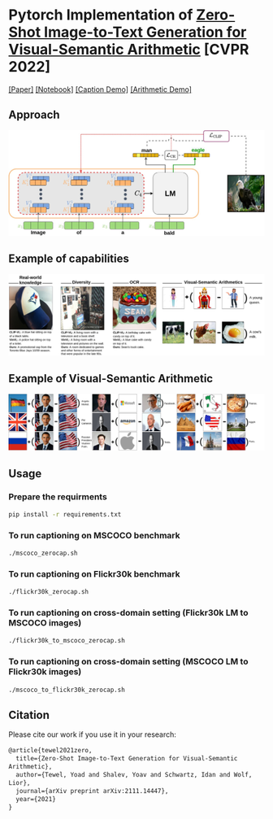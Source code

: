 # Pytorch Implementation of [Zero-Shot Image-to-Text Generation for Visual-Semantic Arithmetic](https://arxiv.org/abs/2111.14447) [CVPR 2022]
[[Paper]](https://arxiv.org/abs/2111.14447) [[Notebook]](https://www.kaggle.com/yoavstau/zero-shot-image-to-text/notebook) [[Caption Demo]](https://replicate.com/yoadtew/zero-shot-image-to-text) [[Arithmetic Demo]](https://replicate.com/yoadtew/arithmetic)

## Approach
![](git_images/Architecture.jpg)

## Example of capabilities
![](git_images/teaser.jpg)

## Example of Visual-Semantic Arithmetic
![](git_images/relations.jpg)

## Usage

### Prepare the requirments

```bash
pip install -r requirements.txt
```

### To run captioning on MSCOCO benchmark

```bash
./mscoco_zerocap.sh
```

### To run captioning on Flickr30k benchmark

```bash
./flickr30k_zerocap.sh
```

### To run captioning on cross-domain setting (Flickr30k LM to MSCOCO images)

```bash
./flickr30k_to_mscoco_zerocap.sh
```

### To run captioning on cross-domain setting (MSCOCO LM to Flickr30k images)

```bash
./mscoco_to_flickr30k_zerocap.sh
```

## Citation
Please cite our work if you use it in your research:
```
@article{tewel2021zero,
  title={Zero-Shot Image-to-Text Generation for Visual-Semantic Arithmetic},
  author={Tewel, Yoad and Shalev, Yoav and Schwartz, Idan and Wolf, Lior},
  journal={arXiv preprint arXiv:2111.14447},
  year={2021}
}
```
